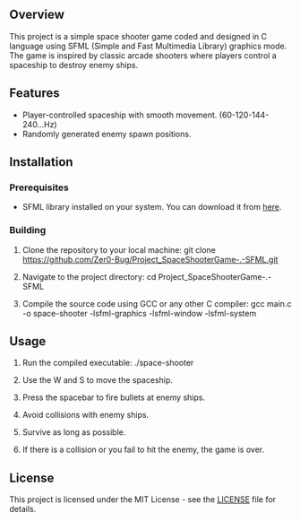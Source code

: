 ## Overview

This project is a simple space shooter game coded and designed in C language using SFML (Simple and Fast Multimedia Library) graphics mode. The game is inspired by classic arcade shooters where players control a spaceship to destroy enemy ships.

## Features

- Player-controlled spaceship with smooth movement. (60-120-144-240...Hz)
- Randomly generated enemy spawn positions.

## Installation

### Prerequisites

- SFML library installed on your system. You can download it from [here](https://www.sfml-dev.org/download.php).

### Building

1. Clone the repository to your local machine:
git clone https://github.com/Zer0-Bug/Project_SpaceShooterGame-.-SFML.git

2. Navigate to the project directory:
cd Project_SpaceShooterGame-.-SFML

3. Compile the source code using GCC or any other C compiler:
gcc main.c -o space-shooter -lsfml-graphics -lsfml-window -lsfml-system


## Usage

1. Run the compiled executable:
./space-shooter

2. Use the W and S to move the spaceship.
3. Press the spacebar to fire bullets at enemy ships.
4. Avoid collisions with enemy ships.
5. Survive as long as possible.
6. If there is a collision or you fail to hit the enemy, the game is over.

## License

This project is licensed under the MIT License - see the [LICENSE](LICENSE) file for details.

